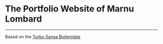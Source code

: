 The Portfolio Website of Marnu Lombard
=======================

---
Based on the [Turbo Sansa Boilerplate](http://github.com/MarnuLombard/Turbo-Sansa-Boilerplate/)

